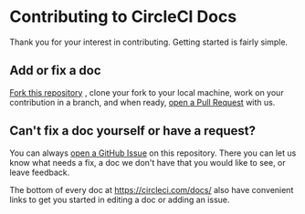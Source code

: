 # Contributing to CircleCI Docs

Thank you for your interest in contributing. Getting started is fairly simple.

## Add or fix a doc
[Fork this repository](https://github.com/circleci/circleci-docs#fork-destination-box)
, clone your fork to your local machine, work on your contribution in a branch, 
and when ready, [open a Pull Request](https://help.github.com/articles/creating-a-pull-request/) 
with us.

## Can't fix a doc yourself or have a request?
You can always [open a GitHub Issue](https://github.com/circleci/circleci-docs/issues) 
on this repository. There you can let us know what needs a fix, a doc we don't 
have that you would like to see, or leave feedback.

The bottom of every doc at https://circleci.com/docs/ also have convenient 
links to get you started in editing a doc or adding an issue.
